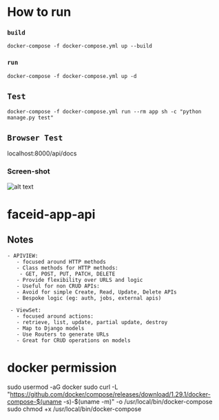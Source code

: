 # How to run 


### ```build``` 
```docker-compose -f docker-compose.yml up --build```

### ```run``` 
```docker-compose -f docker-compose.yml up -d```

## ```Test```
```docker-compose -f docker-compose.yml run --rm app sh -c "python manage.py test"```

## ```Browser Test```

localhost:8000/api/docs


### Screen-shot 

![alt text](https://github.com/KenanBolat/face-id-app-api/blob/main/faq/ss001.png?raw=true)

# faceid-app-api
## Notes 
    - APIVIEW: 
       - focused around HTTP methods 
       - Class methods for HTTP methods:
        - GET, POST, PUT, PATCH, DELETE 
       - Provide flexibility over URLS and logic 
       - Useful for non CRUD APIs: 
       - Avoid for simple Create, Read, Update, Delete APIs 
       - Bespoke logic (eg: auth, jobs, external apis)

     - ViewSet:
       - focused around actions:
       - retrieve, list, update, partial update, destroy
       - Map to Django models  
       - Use Routers to generate URLs 
       - Great for CRUD operations on models

# docker permission
sudo usermod -aG docker <user-name>
sudo curl -L "https://github.com/docker/compose/releases/download/1.29.1/docker-compose-$(uname -s)-$(uname -m)" -o /usr/local/bin/docker-compose
sudo chmod +x /usr/local/bin/docker-compose
